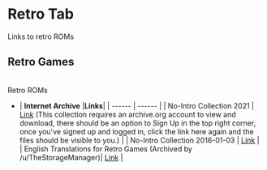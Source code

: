 # Retro Tab
Links to retro ROMs<br/>

## **Retro Games**<br/>

<br/>Retro ROMs

- | **Internet Archive** |**Links**|
| ------ | ------ |
| No-Intro Collection 2021 | [Link](https://archive.org/download/no-intro_romsets/no-intro%20romsets/) (This collection requires an archive.org account to view and download, there should be an option to Sign Up in the top right corner, once you've signed up and logged in, click the link here again and the files should be visible to you.) |
| No-Intro Collection 2016-01-03 | [Link](https://archive.org/download/No-Intro-Collection_2016-01-03_Fixed) |
| English Translations for Retro Games (Archived by /u/TheStorageManager)| [Link](https://archive.org/details/@storage_manager?and[]=subject%3A%93Retroplay%93) |

